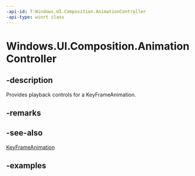 ```yaml
---
-api-id: T:Windows.UI.Composition.AnimationController
-api-type: winrt class
---
```


<!-- Class syntax.
public class AnimationController : CompositionObject, CompositionObject
-->

# Windows.UI.Composition.AnimationController

## -description

Provides playback controls for a KeyFrameAnimation.



## -remarks

## -see-also

[KeyFrameAnimation](keyframeanimation.md)

## -examples

